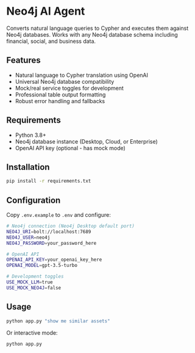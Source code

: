 # Neo4j AI Agent

Converts natural language queries to Cypher and executes them against Neo4j databases. Works with any Neo4j database schema including financial, social, and business data.

## Features

- Natural language to Cypher translation using OpenAI
- Universal Neo4j database compatibility 
- Mock/real service toggles for development
- Professional table output formatting
- Robust error handling and fallbacks

## Requirements

- Python 3.8+
- Neo4j database instance (Desktop, Cloud, or Enterprise)
- OpenAI API key (optional - has mock mode)

## Installation

```bash
pip install -r requirements.txt
```

## Configuration

Copy `.env.example` to `.env` and configure:

```bash
# Neo4j connection (Neo4j Desktop default port)
NEO4J_URI=bolt://localhost:7689
NEO4J_USER=neo4j
NEO4J_PASSWORD=your_password_here

# OpenAI API
OPENAI_API_KEY=your_openai_key_here
OPENAI_MODEL=gpt-3.5-turbo

# Development toggles
USE_MOCK_LLM=true
USE_MOCK_NEO4J=false
```

## Usage

```bash
python app.py "show me similar assets"
```

Or interactive mode:
```bash
python app.py
``` 
